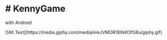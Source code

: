 <h1># KennyGame</h1>
<p>with Android</p>
![Alt Text](https://media.giphy.com/media/eieJVMOR18XkK3fG8u/giphy.gif)
